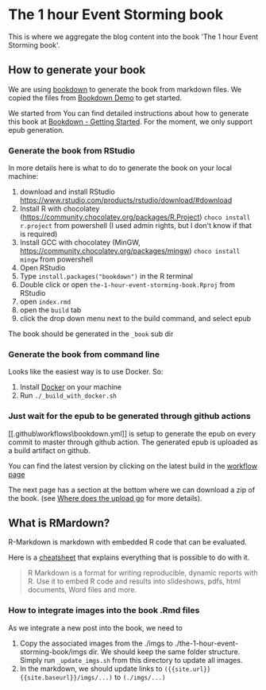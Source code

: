 # The 1 hour Event Storming book

This is where we aggregate the blog content into the book 'The 1 hour Event Storming book'.

## How to generate your book

We are using [bookdown](https://bookdown.org/) to generate the book from markdown files. We copied the files from [Bookdown Demo](https://github.com/rstudio/bookdown-demo) to get started.

We started from You can find detailed instructions about how to generate this book at [Bookdown - Getting Started](https://bookdown.org/yihui/bookdown/get-started.html). For the moment, we only support epub generation.

### Generate the book from RStudio

In more details here is what to do to generate the book on your local machine:

1. download and install RStudio https://www.rstudio.com/products/rstudio/download/#download
2. Install R with chocolatey (https://community.chocolatey.org/packages/R.Project) `choco install r.project` from powershell (I used admin rights, but I don't know if that is required)
3. Install GCC with chocolatey (MinGW, https://community.chocolatey.org/packages/mingw) `choco install mingw` from powershell
4. Open RStudio
5. Type `install.packages("bookdown")` in the R terminal
6. Double click or open `the-1-hour-event-storming-book.Rproj` from RStudio
7. open `index.rmd`
8. open the `build` tab
9. click the drop down menu next to the build command, and select epub

The book should be generated in the `_book` sub dir

### Generate the book from command line

Looks like the easiest way is to use Docker. So:

1. Install [Docker](https://docs.docker.com/get-docker/) on your machine
2. Run `./_build_with_docker.sh`

### Just wait for the epub to be generated through github actions

[[.github\workflows\bookdown.yml]] is setup to generate the epub on every commit to master through github action. The generated epub is uploaded as a build artifact on github.

You can find the latest version by clicking on the latest build in the [workflow page](https://github.com/murex/EventStormingJournal/actions/workflows/bookdown.yml)

The next page has a section at the bottom where we can download a zip of the book. (see [Where does the upload go](https://github.com/actions/upload-artifact#where-does-the-upload-go) for more details).

## What is RMardown?

R-Markdown is markdown with embedded R code that can be evaluated.

Here is a [cheatsheet](https://www.rstudio.com/wp-content/uploads/2015/02/rmarkdown-cheatsheet.pdf) that explains everything that is possible to do with it.

> R Markdown is a format for writing reproducible, dynamic reports with R. Use it to embed R code and results into slideshows, pdfs, html documents, Word files and more.

### How to integrate images into the book .Rmd files

As we integrate a new post into the book, we need to 

1. Copy the associated images from the ./imgs to ./the-1-hour-event-storming-book/imgs dir. We should keep the same folder structure. Simply run `_update_imgs.sh` from this directory to update all images.
2. In the markdown, we should update links to `({{site.url}}{{site.baseurl}}/imgs/...)` to `(./imgs/...)`
